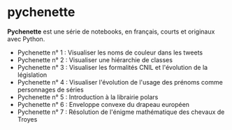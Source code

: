 # pychenette

**Pychenette** est une série de notebooks, en français, courts et originaux avec Python.


- Pychenette n° 1 : Visualiser les noms de couleur dans les tweets
- Pychenette n° 2 : Visualiser une hiérarchie de classes
- Pychenette n° 3 : Visualiser les formalités CNIL et l'évolution de la législation
- Pychenette n° 4 : Visualiser l'évolution de l'usage des prénoms comme personnages de séries
- Pychenette n° 5 : Introduction à la librairie polars
- Pychenette n° 6 : Enveloppe convexe du drapeau européen
- Pychenette n° 7 : Résolution de l'énigme mathématique des chevaux de Troyes
